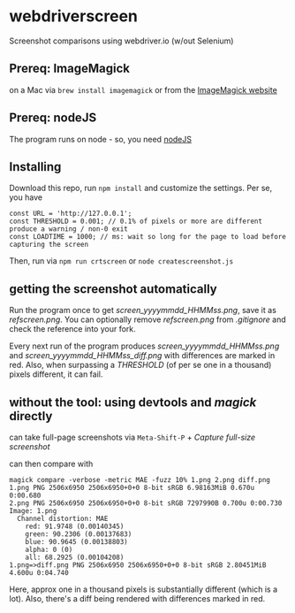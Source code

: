 # webdriverscreen

Screenshot comparisons using webdriver.io (w/out Selenium)

## Prereq: ImageMagick

on a Mac via ```brew install imagemagick``` or from the [ImageMagick website](https://www.imagemagick.org/script/index.php)

## Prereq: nodeJS

The program runs on node - so, you need [nodeJS](https://nodejs.org/en/)

## Installing

Download this repo, run ```npm install``` and customize the settings. Per se, you have

```
const URL = 'http://127.0.0.1';
const THRESHOLD = 0.001; // 0.1% of pixels or more are different produce a warning / non-0 exit
const LOADTIME = 1000; // ms: wait so long for the page to load before capturing the screen
```

Then, run via ```npm run crtscreen``` or ```node createscreenshot.js```

## getting the screenshot automatically

Run the program once to get *screen_yyyymmdd_HHMMss.png*, save it as *refscreen.png*. You can optionally remove *refscreen.png* from *.gitignore* and check the reference into your fork.

Every next run of the program produces *screen_yyyymmdd_HHMMss.png* and *screen_yyyymmdd_HHMMss_diff.png* with differences are marked in red. Also, when surpassing a *THRESHOLD* (of per se one in a thousand) pixels different, it can fail. 

## without the tool: using devtools and *magick* directly

can take full-page screenshots via ```Meta-Shift-P``` + *Capture full-size screenshot*

can then compare with 

```
magick compare -verbose -metric MAE -fuzz 10% 1.png 2.png diff.png
1.png PNG 2506x6950 2506x6950+0+0 8-bit sRGB 6.98163MiB 0.670u 0:00.680
2.png PNG 2506x6950 2506x6950+0+0 8-bit sRGB 7297990B 0.700u 0:00.730
Image: 1.png
  Channel distortion: MAE
    red: 91.9748 (0.00140345)
    green: 90.2306 (0.00137683)
    blue: 90.9645 (0.00138803)
    alpha: 0 (0)
    all: 68.2925 (0.00104208)
1.png=>diff.png PNG 2506x6950 2506x6950+0+0 8-bit sRGB 2.80451MiB 4.600u 0:04.740
```

Here, approx one in a thousand pixels is substantially different (which is a lot). Also, there's a diff being rendered with differences marked in red.
